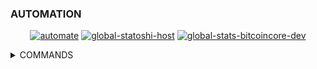<AUTOMATION>
<p>

### AUTOMATION
<CENTER>

 [![automate](https://github.com/RandyMcMillan/randymcmillan/actions/workflows/automate.yml/badge.svg)](https://github.com/RandyMcMillan/randymcmillan/actions/workflows/automate.yml) [![global-statoshi-host](https://github.com/RandyMcMillan/randymcmillan/actions/workflows/statoshi.host.yml/badge.svg)](https://github.com/RandyMcMillan/randymcmillan/actions/workflows/statoshi.host.yml) [![global-stats-bitcoincore-dev](https://github.com/RandyMcMillan/randymcmillan/actions/workflows/stats.bitcoincore.dev.yml/badge.svg)](https://github.com/RandyMcMillan/randymcmillan/actions/workflows/stats.bitcoincore.dev.yml)
</CENTER>

</p>
</AUTOMATION>


<details>
<summary>COMMANDS</summary>

```shell
TOKEN=$(~/GH_TOKEN); export TOKEN && curl -I https://api.github.com -u $(GIT_USER):$TOKEN
```
</p>
</details>


